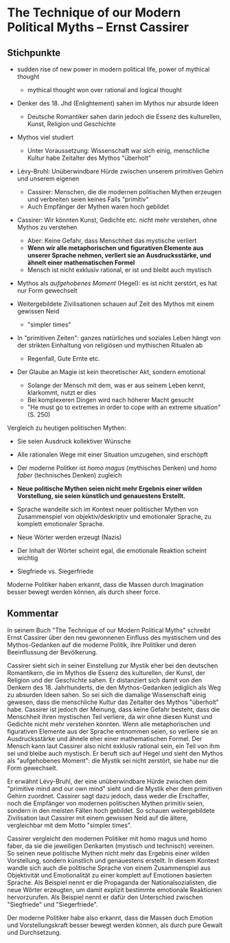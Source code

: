 # The Technique of our Modern Political Myths – Ernst Cassirer

## Stichpunkte

* sudden rise of new power in modern political life, power of mythical thought
  
  * mythical thought won over rational and logical thought
* Denker des 18. Jhd (Enlightement) sahen im Mythos nur absurde Ideen
  
  * Deutsche Romantiker sahen darin jedoch die Essenz des kulturellen, Kunst, Religion und Geschichte
* Mythos viel studiert
  
  * Unter Voraussetzung: Wissenschaft war sich einig, menschliche Kultur habe Zeitalter des Mythos "überholt"
* Lévy-Bruhl: Unüberwindbare Hürde zwischen unserem primitiven Gehirn und unserem eigenen 
  
  * Cassirer: Menschen, die die modernen politischen Mythen erzeugen und verbreiten seien keines Falls "primitiv"
  * Auch Empfänger der Mythen waren hoch gebildet
* Cassirer: Wir könnten Kunst, Gedichte etc. nicht mehr verstehen, ohne Mythos zu verstehen
  
  * Aber: Keine Gefahr, dass Menschheit das mystische verliert
  * **Wenn wir alle metaphorischen und figurativen Elemente aus unserer Sprache nehmen, verliert sie an Ausdrucksstärke, und ähnelt einer mathematischen Formel**
  * Mensch ist nicht exklusiv rational, er ist und bleibt auch mystisch
* Mythos als *aufgehobenes Moment* (Hegel): es ist nicht zerstört, es hat nur Form gewechselt

* Weitergebildete Zivilisationen schauen auf Zeit des Mythos mit einem gewissen Neid
  
  * "simpler times"
* In "primitiven Zeiten": ganzes natürliches und soziales Leben hängt von der strikten Einhaltung von religiösen und mythischen Ritualen ab
  
  * Regenfall, Gute Ernte etc.
* Der Glaube an Magie ist kein theoretischer Akt, sondern emotional
  
  * Solange der Mensch mit dem, was er aus seinem Leben kennt, klarkommt, nutzt er dies
  * Bei komplexeren Dingen wird nach höherer Macht gesucht
  * "He must go to extremes in order to cope with an extreme situation" (S. 250)

Vergleich zu heutigen politischen Mythen:

* Sie seien Ausdruck kollektiver Wünsche

* Alle rationalen Wege mit einer Situation umzugehen, sind erschöpft

* Der moderne Politker ist *homo magus* (mythisches Denken) und *homo faber* (technisches Denken) zugleich

* **Neue politische Mythen seien nicht mehr Ergebnis einer wilden Vorstellung, sie seien künstlich und genauestens Erstellt.**

* Sprache wandelte sich im Kontext neuer politischer Mythen von Zusammenspiel von objektiv/deskriptiv und emotionaler Sprache, zu komplett emotionaler Sprache.

* Neue Wörter werden erzeugt (Nazis)

* Der Inhalt der Wörter scheint egal, die emotionale Reaktion scheint wichtig

* Siegfriede vs. Siegerfriede

Moderne Politiker haben erkannt, dass die Massen durch Imagination besser bewegt werden können, als durch sheer force.

## Kommentar

In seinem Buch "The Technique of our Modern Political Myths" schreibt Ernst Cassirer über den neu gewonnenen Einfluss des mystischem und des Mythos-Gedanken auf die moderne Politik, ihre Politiker und deren Beeinflussung der Bevölkerung.

Cassirer sieht sich in seiner Einstellung zur Mystik eher bei den deutschen Romantikern, die im Mythos die Essenz des kulturellen, der Kunst, der Religion und der Geschichte sahen. Er distanziert sich damit von den Denkern des 18. Jahrhunderts, die den Mythos-Gedanken jediglich als Weg zu absurden Ideen sahen. So sei sich die damalige Wissenschaft einig gewesen, dass die menschliche Kultur das Zeitalter des Mythos "überholt" habe. Cassirer ist jedoch der Meinung, dass keine Gefahr besteht, dass die Menschheit ihren mystischen Teil verliere, da wir ohne diesen Kunst und Gedichte nicht mehr verstehen könnten.
Wenn alle metaphorischen und figurativen Elemente aus der Sprache entnommen seien, so verliere sie an Ausdrucksstärke und ähnele eher einer mathematischen Formel. Der Mensch kann laut Cassirer also nicht exklusiv rational sein, ein Teil von ihm sei und bleibe auch mystisch. Er beruft sich auf Hegel und sieht den Mythos als "aufgehobenes Moment": die Mystik sei nicht zerstört, sie habe nur die Form gewechselt. 

Er erwähnt Lévy-Bruhl, der eine unüberwindbare Hürde zwischen dem "primitive mind and our own mind" sieht und die Mystik eher dem primitiven Gehirn zuordnet. Cassirer sagt dazu jedoch, dass weder die Erschaffer, noch die Empfänger von modernen politischen Mythen primitiv seien, sondern in den meisten Fällen hoch gebildet. So schauen weitergebildete Zivilisation laut Cassirer mit einem gewissen Neid auf die ältere, vergleichbar mit dem Motto "simpler times".

Cassirer vergleicht den modernen Politiker mit homo magus und homo faber, da sie die jeweiligen Denkarten (mystisch und technisch) vereinen. So seinen neue politische Mythen nicht mehr das Ergebnis einer wilden Vorstellung, sondern künstlich und genauestens erstellt.
In diesem Kontext wandle sich auch die politische Sprache von einem Zusammenspiel aus Objektivität und Emotionalität zu einer komplett auf Emotionen basierten Sprache. Als Beispiel nennt er die Propaganda der Nationalsozialisten, die neue Wörter erzeugten, um damit explizit bestimmte emotionale Reaktionen hervorzurufen. Als Beispiel nennt er dafür den Unterschied zwischen "Siegfriede" und "Siegerfriede".

Der moderne Politiker habe also erkannt, dass die Massen duch Emotion und Vorstellungskraft besser bewegt werden können, als durch pure Gewalt und Durchsetzung.
